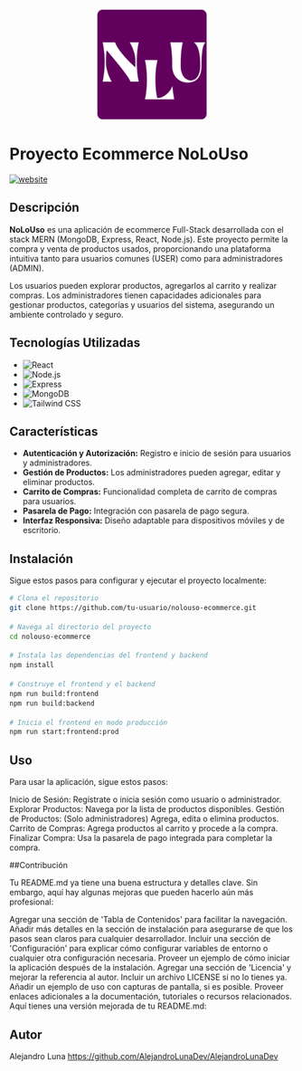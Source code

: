 <div align="center">
    <img src="./public/nlufavicon.svg" height="200">
</div>

# Proyecto Ecommerce NoLoUso

[![website](https://img.shields.io/badge/Website-Up-brightgreen)](https://no-lo-uso-ecommerce.vercel.app/)

## Descripción

**NoLoUso** es una aplicación de ecommerce Full-Stack desarrollada con el stack MERN (MongoDB, Express, React, Node.js). Este proyecto permite la compra y venta de productos usados, proporcionando una plataforma intuitiva tanto para usuarios comunes (USER) como para administradores (ADMIN).

Los usuarios pueden explorar productos, agregarlos al carrito y realizar compras. Los administradores tienen capacidades adicionales para gestionar productos, categorías y usuarios del sistema, asegurando un ambiente controlado y seguro.

## Tecnologías Utilizadas

- ![React](https://img.shields.io/badge/React-20232A?style=for-the-badge&logo=react&logoColor=61DAFB)
- ![Node.js](https://img.shields.io/badge/Node.js-339933?style=for-the-badge&logo=nodedotjs&logoColor=white)
- ![Express](https://img.shields.io/badge/Express-000000?style=for-the-badge&logo=express&logoColor=white)
- ![MongoDB](https://img.shields.io/badge/MongoDB-4EA94B?style=for-the-badge&logo=mongodb&logoColor=white)
- ![Tailwind CSS](https://img.shields.io/badge/Tailwind_CSS-38B2AC?style=for-the-badge&logo=tailwind-css&logoColor=white)

## Características

- **Autenticación y Autorización:** Registro e inicio de sesión para usuarios y administradores.
- **Gestión de Productos:** Los administradores pueden agregar, editar y eliminar productos.
- **Carrito de Compras:** Funcionalidad completa de carrito de compras para usuarios.
- **Pasarela de Pago:** Integración con pasarela de pago segura.
- **Interfaz Responsiva:** Diseño adaptable para dispositivos móviles y de escritorio.

## Instalación

Sigue estos pasos para configurar y ejecutar el proyecto localmente:

```bash
# Clona el repositorio
git clone https://github.com/tu-usuario/nolouso-ecommerce.git

# Navega al directorio del proyecto
cd nolouso-ecommerce

# Instala las dependencias del frontend y backend
npm install

# Construye el frontend y el backend
npm run build:frontend
npm run build:backend

# Inicia el frontend en modo producción
npm run start:frontend:prod
```

## Uso

Para usar la aplicación, sigue estos pasos:

Inicio de Sesión: Regístrate o inicia sesión como usuario o administrador.
Explorar Productos: Navega por la lista de productos disponibles.
Gestión de Productos: (Solo administradores) Agrega, edita o elimina productos.
Carrito de Compras: Agrega productos al carrito y procede a la compra.
Finalizar Compra: Usa la pasarela de pago integrada para completar la compra.

##Contribución


Tu README.md ya tiene una buena estructura y detalles clave. Sin embargo, aquí hay algunas mejoras que pueden hacerlo aún más profesional:

Agregar una sección de 'Tabla de Contenidos' para facilitar la navegación.
Añadir más detalles en la sección de instalación para asegurarse de que los pasos sean claros para cualquier desarrollador.
Incluir una sección de 'Configuración' para explicar cómo configurar variables de entorno o cualquier otra configuración necesaria.
Proveer un ejemplo de cómo iniciar la aplicación después de la instalación.
Agregar una sección de 'Licencia' y mejorar la referencia al autor.
Incluir un archivo LICENSE si no lo tienes ya.
Añadir un ejemplo de uso con capturas de pantalla, si es posible.
Proveer enlaces adicionales a la documentación, tutoriales o recursos relacionados.
Aquí tienes una versión mejorada de tu README.md:

## Autor

Alejandro Luna https://github.com/AlejandroLunaDev/AlejandroLunaDev